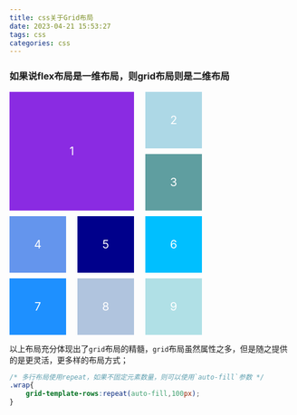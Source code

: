 ```yaml
---
title: css关于Grid布局
date: 2023-04-21 15:53:27
tags: css
categories: css
---
```


### 如果说flex布局是一维布局，则grid布局则是二维布局

<style>
.wrap{
    display:grid;
    grid-template-columns:repeat(3,100px);
    grid-template-rows:repeat(4,100px);
    grid-template-areas: 'a b c' 'd e f' 'g h i';
    grid-gap:10px 20px;
}
.wrap div{
    display:grid;
    align-items:center;
    justify-items:center;
    place-items:center center; /* place-items是上面两个属性的简写形式 */
    font-size:20px;
    color:#fff;
}
.a1{
    background:blueviolet;
    grid-area:a;
    grid-column:1/3;
    grid-row:1/3;
}
.a2{
    background:lightblue;
}
.a3{
    background:cadetblue;
}
.a4{
    background:cornflowerblue;
}
.a5{
    background:darkblue;
}
.a6{
    background:deepskyblue;
}
.a7{
    background:dodgerblue;
}
.a8{
    background:lightsteelblue;
}
.a9{
    background:powderblue;
    /* grid-area:i;
    grid-column:1/2;
    grid-row:1/3; */
}
</style>
<div class="wrap">
    <div class="a1">1</div>
    <div class="a2">2</div>
    <div class="a3">3</div>
    <div class="a4">4</div>
    <div class="a5">5</div>
    <div class="a6">6</div>
    <div class="a7">7</div>
    <div class="a8">8</div>
    <div class="a9">9</div>
</div>

<!--more-->

以上布局充分体现出了`grid`布局的精髓，`grid`布局虽然属性之多，但是随之提供的是更灵活，更多样的布局方式；
```css
/* 多行布局使用repeat，如果不固定元素数量，则可以使用`auto-fill`参数 */
.wrap{
    grid-template-rows:repeat(auto-fill,100px);
}
```